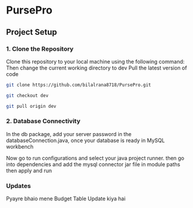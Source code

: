 # PursePro

## Project Setup

### 1. Clone the Repository

Clone this repository to your local machine using the following command:
Then change the current working directory to dev
Pull the latest version of code

```bash
git clone https://github.com/bilalrana8718/PursePro.git

git checkout dev

git pull origin dev
```

### 2. Database Connectivity

In the db package, add your server password in the databaseConnection.java,
once your database is ready in MySQL workbench

Now go to run configurations and select your java project runner.
then go into dependencies and add the mysql connector jar file in module paths
then apply and run

### Updates

Pyayre bhaio mene Budget Table Update kiya hai

